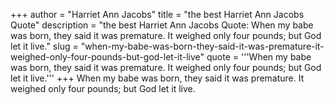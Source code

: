 +++
author = "Harriet Ann Jacobs"
title = "the best Harriet Ann Jacobs Quote"
description = "the best Harriet Ann Jacobs Quote: When my babe was born, they said it was premature. It weighed only four pounds; but God let it live."
slug = "when-my-babe-was-born-they-said-it-was-premature-it-weighed-only-four-pounds-but-god-let-it-live"
quote = '''When my babe was born, they said it was premature. It weighed only four pounds; but God let it live.'''
+++
When my babe was born, they said it was premature. It weighed only four pounds; but God let it live.
